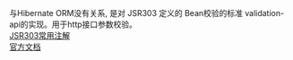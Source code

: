 与Hibernate ORM没有关系, 是对 JSR303 定义的 Bean校验的标准 validation-api的实现。用于http接口参数校验。  
[JSR303常用注解](https://www.e-learn.cn/content/qita/2644564)  
[官方文档](http://hibernate.org/validator/documentation/)
